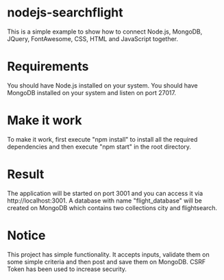 # nodejs-searchflight
This is a simple example to show how to connect Node.js, MongoDB, JQuery, FontAwesome, CSS, HTML and JavaScript together.

# Requirements
You should have Node.js installed on your system.
You should have MongoDB installed on your system and listen on port 27017.

#  Make it work
To make it work, first execute "npm install" to install all the required dependencies and then execute "npm start" in the root directory.

# Result
The application will be started on port 3001 and you can access it via http://localhost:3001. A database with name "flight_database" will be created on MongoDB which contains two collections city and flightsearch.

# Notice
This project has simple functionality. It accepts inputs, validate them on some simple criteria and then post and save them on MongoDB. CSRF Token has been used to increase security.
